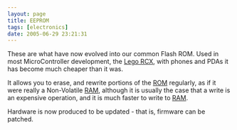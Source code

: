 ```yaml
---
layout: page
title: EEPROM
tags: [electronics]
date: 2005-06-29 23:21:31
---
```

These are what have now evolved into our common Flash ROM. Used in most MicroController development, the [Lego RCX](/wiki/rcx.html "The Lego RCX"), with phones and PDAs it has become much cheaper than it was.

It allows you to erase, and rewrite portions of the [ROM](/wiki/rom.html "Read Only Memory") regularly, as if it were really a Non-Volatile [RAM](/wiki/ram.html "Random Access Memory"), although it is usually the case that a write is an expensive operation, and it is much faster to write to [RAM](/wiki/ram.html "Random Access Memory").

Hardware is now produced to be updated - that is, firmware can be patched.
